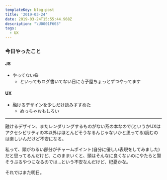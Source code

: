 ```yaml
---
templateKey: blog-post
title: '2019-03-24'
date: 2019-03-24T15:55:44.968Z
description: "\U0001F603"
tags:
  - UX
---
```

### 今日やったこと

#### JS

* やってない😃
  * といってもログ書いてない日に寺子屋ちょっとずつやってます

#### UX

* 融けるデザインを少しだけ読みすすめた
  * めっちゃおもしろい

-----

融けるデザイン、またレンダリングするものがない系の本なので(というかUXはアクセシビリティの本以外はほとんどそうなるんじゃないかと思ってる)読むのは楽しいんだけど不安になる。

私って、頭がわるい部分がチャームポイント(自分に優しい表現をしてみました)だと思ってるんだけど、このままいくと、頭はそんなに良くないのにやたらと賢そうぶるやつになるのでは…という不安なんだけど、杞憂かな。

それではまた明日。
